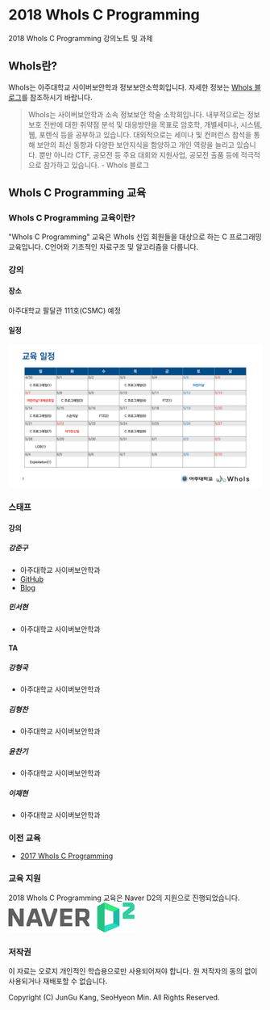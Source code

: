 # 2018 WhoIs C Programming

2018 WhoIs C Programming 강의노트 및 과제

## WhoIs란?

WhoIs는 아주대학교 사이버보안학과 정보보안소학회입니다. 자세한 정보는 [WhoIs 블로그](https://ajou-whois.github.io)를 참조하시기 바랍니다.

> WhoIs는 사이버보안학과 소속 정보보안 학술 소학회입니다.
내부적으로는 정보보호 전반에 대한 취약점 분석 및 대응방안을 목표로 암호학, 개별세미나, 시스템, 웹, 포렌식 등을 공부하고 있습니다.
대외적으로는 세미나 및 컨퍼런스 참석을 통해 보안의 최신 동향과 다양한 보안지식을 함양하고 개인 역량을 늘리고 있습니다.
뿐만 아니라 CTF, 공모전 등 주요 대회와 지원사업, 공모전 출품 등에 적극적으로 참가하고 있습니다. - WhoIs 블로그

## WhoIs C Programming 교육

### WhoIs C Programming 교육이란?

"WhoIs C Programming" 교육은 WhoIs 신입 회원들을 대상으로 하는 C 프로그래밍 교육입니다. C언어와 기초적인 자료구조 및 알고리즘을 다룹니다.

### 강의

#### 장소

아주대학교 팔달관 111호(CSMC) 예정

#### 일정

![Lecture Schedule](https://github.com/ajou-whois/2018-c-programming-lecture/blob/master/etc/lecture_schedule.png)

### 스태프

#### 강의

##### 강준구

* 아주대학교 사이버보안학과
* [GitHub](https://github.com/chr0m3)
* [Blog](https://blog.chr0m3.me)

##### 민서현

* 아주대학교 사이버보안학과

#### TA

##### 강형국

* 아주대학교 사이버보안학과

##### 김형찬

* 아주대학교 사이버보안학과

##### 윤찬기

* 아주대학교 사이버보안학과

##### 이재현

* 아주대학교 사이버보안학과

### 이전 교육

* [2017 WhoIs C Programming](https://github.com/chr0m3/whois-c-programming)

### 교육 지원

2018 WhoIs C Programming 교육은 Naver D2의 지원으로 진행되었습니다.
<img src="https://github.com/ajou-whois/2018-c-programming-lecture/blob/master/etc/naver_d2_logo.png" alt="Naver D2 Logo" width="250px">

### 저작권

이 자료는 오로지 개인적인 학습용으로만 사용되어져야 합니다.
원 저작자의 동의 없이 사용되거나 재배포할 수 없습니다.

Copyright (C) JunGu Kang, SeoHyeon Min. All Rights Reserved.
